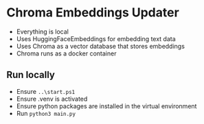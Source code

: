 # Chroma Embeddings Updater

- Everything is local
- Uses HuggingFaceEmbeddings for embedding text data
- Uses Chroma as a vector database that stores embeddings
- Chroma runs as a docker container

## Run locally

- Ensure `..\start.ps1`
- Ensure .venv is activated
- Ensure python packages are installed in the virtual environment
- Run `python3 main.py`
